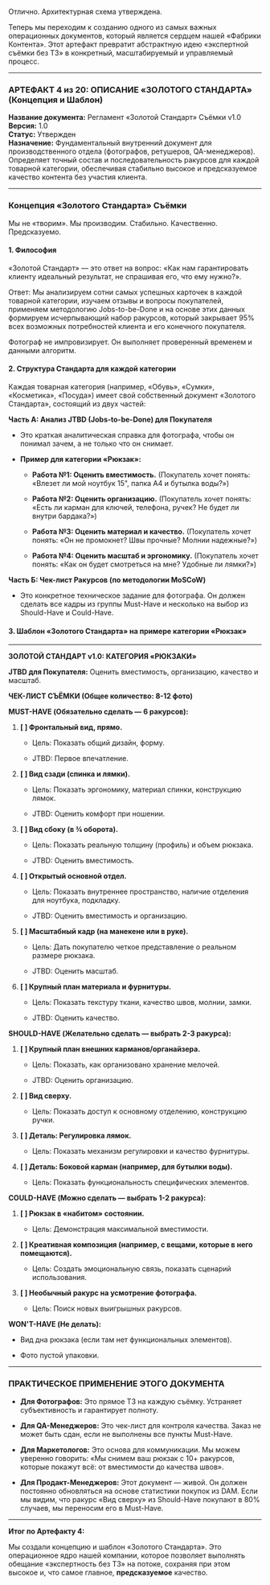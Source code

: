 Отлично. Архитектурная схема утверждена.

Теперь мы переходим к созданию одного из самых важных операционных документов, который является сердцем нашей «Фабрики Контента». Этот артефакт превратит абстрактную идею «экспертной съёмки без ТЗ» в конкретный, масштабируемый и управляемый процесс.

---

### **АРТЕФАКТ 4 из 20: ОПИСАНИЕ «ЗОЛОТОГО СТАНДАРТА» (Концепция и Шаблон)**

**Название документа:** Регламент «Золотой Стандарт» Съёмки v1.0  
**Версия:** 1.0  
**Статус:** Утвержден  
**Назначение:** Фундаментальный внутренний документ для производственного отдела (фотографов, ретушеров, QA-менеджеров). Определяет точный состав и последовательность ракурсов для каждой товарной категории, обеспечивая стабильно высокое и предсказуемое качество контента без участия клиента.

---

### **Концепция «Золотого Стандарта» Съёмки**

Мы не «творим». Мы производим. Стабильно. Качественно. Предсказуемо.

#### **1. Философия**

«Золотой Стандарт» — это ответ на вопрос: «Как нам гарантировать клиенту идеальный результат, не спрашивая его, что ему нужно?».

Ответ: Мы анализируем сотни самых успешных карточек в каждой товарной категории, изучаем отзывы и вопросы покупателей, применяем методологию Jobs-to-be-Done и на основе этих данных формируем исчерпывающий набор ракурсов, который закрывает 95% всех возможных потребностей клиента и его конечного покупателя.

Фотограф не импровизирует. Он выполняет проверенный временем и данными алгоритм.

#### **2. Структура Стандарта для каждой категории**

Каждая товарная категория (например, «Обувь», «Сумки», «Косметика», «Посуда») имеет свой собственный документ «Золотого Стандарта», состоящий из двух частей:

**Часть А: Анализ JTBD (Jobs-to-be-Done) для Покупателя**

- Это краткая аналитическая справка для фотографа, чтобы он понимал зачем, а не только что он снимает.
    
- **Пример для категории «Рюкзак»:**
    
    - **Работа №1: Оценить вместимость.** (Покупатель хочет понять: «Влезет ли мой ноутбук 15", папка А4 и бутылка воды?»)
        
    - **Работа №2: Оценить организацию.** (Покупатель хочет понять: «Есть ли карман для ключей, телефона, ручек? Не будет ли внутри бардака?»)
        
    - **Работа №3: Оценить материал и качество.** (Покупатель хочет понять: «Он не промокнет? Швы прочные? Молнии надежные?»)
        
    - **Работа №4: Оценить масштаб и эргономику.** (Покупатель хочет понять: «Как он будет смотреться на мне? Удобные ли лямки?»)
        

**Часть Б: Чек-лист Ракурсов (по методологии MoSCoW)**

- Это конкретное техническое задание для фотографа. Он должен сделать все кадры из группы Must-Have и несколько на выбор из Should-Have и Could-Have.
    

#### **3. Шаблон «Золотого Стандарта» на примере категории «Рюкзак»**

---

**ЗОЛОТОЙ СТАНДАРТ v1.0: КАТЕГОРИЯ «РЮКЗАКИ»**

**JTBD для Покупателя:** Оценить вместимость, организацию, качество и масштаб.

**ЧЕК-ЛИСТ СЪЁМКИ (Общее количество: 8-12 фото)**

**MUST-HAVE (Обязательно сделать — 6 ракурсов):**

1. **[ ] Фронтальный вид, прямо.**
    
    - Цель: Показать общий дизайн, форму.
        
    - JTBD: Первое впечатление.
        
2. **[ ] Вид сзади (спинка и лямки).**
    
    - Цель: Показать эргономику, материал спинки, конструкцию лямок.
        
    - JTBD: Оценить комфорт при ношении.
        
3. **[ ] Вид сбоку (в ¾ оборота).**
    
    - Цель: Показать реальную толщину (профиль) и объем рюкзака.
        
    - JTBD: Оценить вместимость.
        
4. **[ ] Открытый основной отдел.**
    
    - Цель: Показать внутреннее пространство, наличие отделения для ноутбука, подкладку.
        
    - JTBD: Оценить вместимость и организацию.
        
5. **[ ] Масштабный кадр (на манекене или в руке).**
    
    - Цель: Дать покупателю четкое представление о реальном размере рюкзака.
        
    - JTBD: Оценить масштаб.
        
6. **[ ] Крупный план материала и фурнитуры.**
    
    - Цель: Показать текстуру ткани, качество швов, молнии, замки.
        
    - JTBD: Оценить качество.
        

**SHOULD-HAVE (Желательно сделать — выбрать 2-3 ракурса):**

1. **[ ] Крупный план внешних карманов/органайзера.**
    
    - Цель: Показать, как организовано хранение мелочей.
        
    - JTBD: Оценить организацию.
        
2. **[ ] Вид сверху.**
    
    - Цель: Показать доступ к основному отделению, конструкцию ручки.
        
3. **[ ] Деталь: Регулировка лямок.**
    
    - Цель: Показать механизм регулировки и качество фурнитуры.
        
4. **[ ] Деталь: Боковой карман (например, для бутылки воды).**
    
    - Цель: Показать функциональность специфических элементов.
        

**COULD-HAVE (Можно сделать — выбрать 1-2 ракурса):**

1. **[ ] Рюкзак в «набитом» состоянии.**
    
    - Цель: Демонстрация максимальной вместимости.
        
2. **[ ] Креативная композиция (например, с вещами, которые в него помещаются).**
    
    - Цель: Создать эмоциональную связь, показать сценарий использования.
        
3. **[ ] Необычный ракурс на усмотрение фотографа.**
    
    - Цель: Поиск новых выигрышных ракурсов.
        

**WON'T-HAVE (Не делать):**

- Вид дна рюкзака (если там нет функциональных элементов).
    
- Фото пустой упаковки.
    

---

### **ПРАКТИЧЕСКОЕ ПРИМЕНЕНИЕ ЭТОГО ДОКУМЕНТА**

- **Для Фотографов:** Это прямое ТЗ на каждую съёмку. Устраняет субъективность и гарантирует полноту.
    
- **Для QA-Менеджеров:** Это чек-лист для контроля качества. Заказ не может быть сдан, если не выполнены все пункты Must-Have.
    
- **Для Маркетологов:** Это основа для коммуникации. Мы можем уверенно говорить: «Мы снимем ваш рюкзак с 10+ ракурсов, которые покажут всё: от вместимости до качества швов».
    
- **Для Продакт-Менеджеров:** Этот документ — живой. Он должен постоянно обновляться на основе статистики покупок из DAM. Если мы видим, что ракурс «Вид сверху» из Should-Have покупают в 80% случаев, мы переносим его в Must-Have.
    

---

**Итог по Артефакту 4:**

Мы создали концепцию и шаблон «Золотого Стандарта». Это операционное ядро нашей компании, которое позволяет выполнять обещание «экспертность без ТЗ» на потоке, сохраняя при этом высокое и, что самое главное, **предсказуемое** качество.